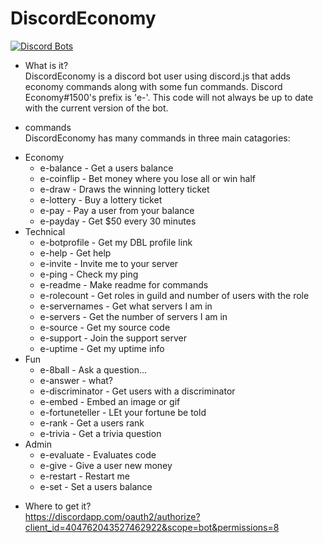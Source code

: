 # DiscordEconomy

[![Discord Bots](https://discordbots.org/api/widget/404762043527462922.svg)](https://discordbots.org/bot/404762043527462922)

 - What is it?<br>
 DiscordEconomy is a discord bot user using discord.js that adds economy commands along with some fun commands. Discord Economy#1500's prefix is 'e-'. This code will not always be up to date with the current version of the bot.
 
 - commands<br>
 DiscordEconomy has many commands in three main catagories:
 * Economy<br>
    * e-balance - Get a users balance<br>
    * e-coinflip - Bet money where you lose all or win half<br>
    * e-draw - Draws the winning lottery ticket<br>
    * e-lottery - Buy a lottery ticket<br>
    * e-pay - Pay a user from  your balance<br>
    * e-payday - Get $50 every 30 minutes<br>
* Technical<br>
    * e-botprofile - Get my DBL profile link<br>
    * e-help - Get help<br>
    * e-invite - Invite me to your server<br>
    * e-ping - Check my ping<br>
    * e-readme - Make readme for commands<br>
    * e-rolecount - Get roles in guild and number of users with the role<br>
    * e-servernames - Get what servers I am in<br>
    * e-servers - Get the number of servers I am in<br>
    * e-source - Get my source code<br>
    * e-support - Join the support server<br>
    * e-uptime - Get my uptime info<br>
* Fun<br>
    * e-8ball - Ask a question...<br>
    * e-answer - what?<br>
    * e-discriminator - Get users with a discriminator<br>
    * e-embed - Embed an image or gif<br>
    * e-fortuneteller - LEt your fortune be told<br>
    * e-rank - Get a users rank<br>
    * e-trivia - Get a trivia question<br>
* Admin<br>
    * e-evaluate - Evaluates code<br>
    * e-give - Give a user new money<br>
    * e-restart - Restart me<br>
    * e-set - Set a users balance<br>
 - Where to get it?<br>
 https://discordapp.com/oauth2/authorize?client_id=404762043527462922&scope=bot&permissions=8

